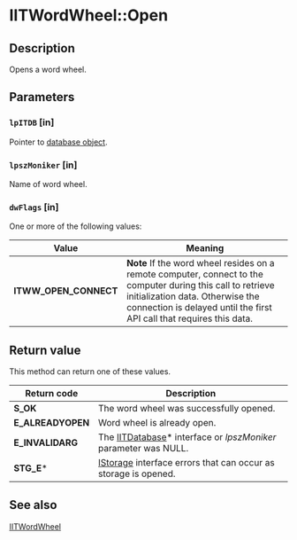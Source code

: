 # IITWordWheel::Open

## Description

Opens a word wheel.

## Parameters

### `lpITDB` [in]

Pointer to [database object](https://learn.microsoft.com/previous-versions/windows/desktop/api/infotech/nn-infotech-iitdatabase).

### `lpszMoniker` [in]

Name of word wheel.

### `dwFlags` [in]

One or more of the following values:

| Value | Meaning |
| --- | --- |
| **ITWW_OPEN_CONNECT** | **Note** If the word wheel resides on a remote computer, connect to the computer during this call to retrieve initialization data. Otherwise the connection is delayed until the first API call that requires this data. |

## Return value

This method can return one of these values.

| Return code | Description |
| --- | --- |
| **S_OK** | The word wheel was successfully opened. |
| **E_ALREADYOPEN** | Word wheel is already open. |
| **E_INVALIDARG** | The [IITDatabase](https://learn.microsoft.com/previous-versions/windows/desktop/api/infotech/nn-infotech-iitdatabase)* interface or *lpszMoniker* parameter was NULL. |
| **STG_E*** | [IStorage](https://learn.microsoft.com/windows/desktop/api/objidl/nn-objidl-istorage) interface errors that can occur as storage is opened. |

## See also

[IITWordWheel](https://learn.microsoft.com/previous-versions/windows/desktop/api/infotech/nn-infotech-iitwordwheel)